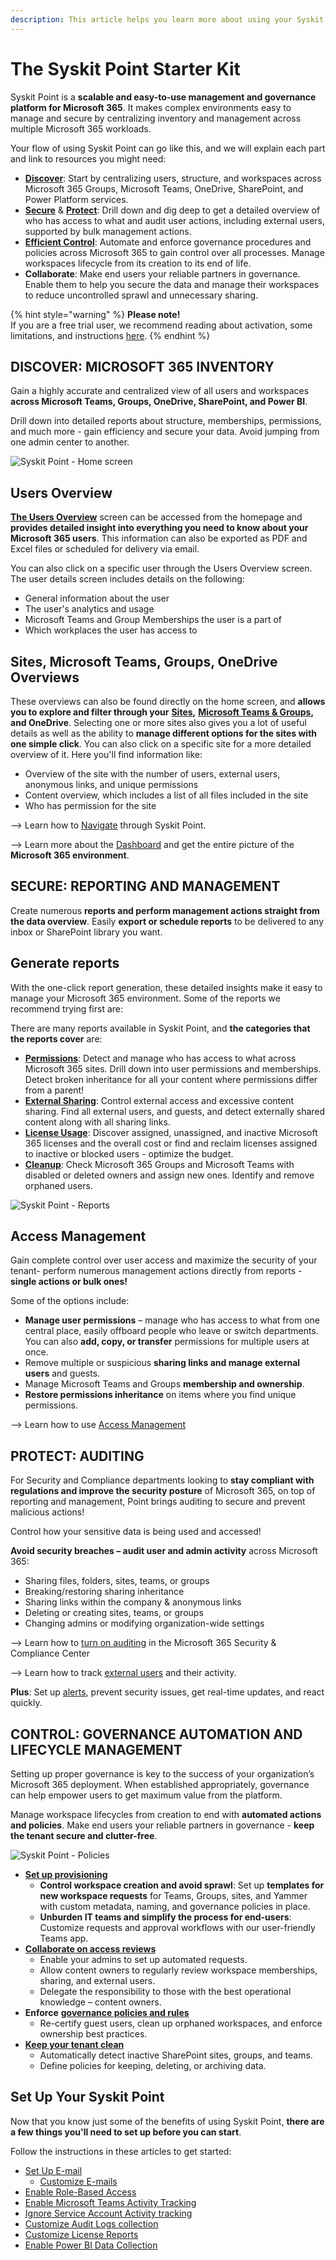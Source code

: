 ```yaml
---
description: This article helps you learn more about using your Syskit Point.
---
```


# The Syskit Point Starter Kit

Syskit Point is a **scalable and easy-to-use management and governance platform for Microsoft 365**. It makes complex environments easy to manage and secure by centralizing inventory and management across multiple Microsoft 365 workloads.

Your flow of using Syskit Point can go like this, and we will explain each part and link to resources you might need:

* [**Discover**](point-starter-kit.md#discover-microsoft-365-inventory): Start by centralizing users, structure, and workspaces across Microsoft 365 Groups, Microsoft Teams, OneDrive, SharePoint, and Power Platform services.
* [**Secure**](point-starter-kit.md#secure-reporting-and-management) & [**Protect**](point-starter-kit.md#protect-auditing): Drill down and dig deep to get a detailed overview of who has access to what and audit user actions, including external users, supported by bulk management actions.
* [**Efficient Control**](point-starter-kit.md#control-governance-automation-and-lifecycle-management): Automate and enforce governance procedures and policies across Microsoft 365 to gain control over all processes. Manage workspaces lifecycle from its creation to its end of life.
* **Collaborate**: Make end users your reliable partners in governance. Enable them to help you secure the data and manage their workspaces to reduce uncontrolled sprawl and unnecessary sharing.

{% hint style="warning" %}
**Please note!**\
If you are a free trial user, we recommend reading about activation, some limitations, and instructions [here](../releases/cloud/).
{% endhint %}

## DISCOVER: MICROSOFT 365 INVENTORY <a href="#discover-microsoft-365-inventory" id="discover-microsoft-365-inventory"></a>

Gain a highly accurate and centralized view of all users and workspaces **across Microsoft Teams, Groups, OneDrive, SharePoint, and Power BI**.

Drill down into detailed reports about structure, memberships, permissions, and much more - gain efficiency and secure your data. Avoid jumping from one admin center to another.

![Syskit Point - Home screen](../.gitbook/assets/point-starter-kit-home-screen.png)

## Users Overview

[**The Users Overview**](../microsoft365-inventory/users.md) screen can be accessed from the homepage and **provides detailed insight into everything you need to know about your Microsoft 365 users**. This information can also be exported as PDF and Excel files or scheduled for delivery via email.

You can also click on a specific user through the Users Overview screen. The user details screen includes details on the following:

* General information about the user
* The user's analytics and usage
* Microsoft Teams and Group Memberships the user is a part of
* Which workplaces the user has access to

## Sites, Microsoft Teams, Groups, OneDrive Overviews

These overviews can also be found directly on the home screen, and **allows you to explore and filter through your** [**Sites**](../microsoft365-inventory/sites.md)**,** [**Microsoft Teams & Groups**](../microsoft365-inventory/microsoft-teams-and-groups.md)**, and OneDrive**. Selecting one or more sites also gives you a lot of useful details as well as the ability to **manage different options for the sites with one simple click**. You can also click on a specific site for a more detailed overview of it. Here you'll find information like:

* Overview of the site with the number of users, external users, anonymous links, and unique permissions
* Content overview, which includes a list of all files included in the site
* Who has permission for the site

\--> Learn how to [Navigate](navigate-through-syskit-point.md) through Syskit Point.

\--> Learn more about the [Dashboard](../microsoft365-inventory/explore-your-microsoft-365-dashboard.md) and get the entire picture of the **Microsoft 365 environment**.

## SECURE: REPORTING AND MANAGEMENT <a href="#secure-reporting-and-management" id="secure-reporting-and-management"></a>

Create numerous **reports and perform management actions straight from the data overview**. Easily **export or schedule reports** to be delivered to any inbox or SharePoint library you want.

## Generate reports

With the one-click report generation, these detailed insights make it easy to manage your Microsoft 365 environment. Some of the reports we recommend trying first are:

There are many reports available in Syskit Point, and **the categories that the reports cover** are:

* [**Permissions**](../reporting/access-reports.md): Detect and manage who has access to what across Microsoft 365 sites. Drill down into user permissions and memberships. Detect broken inheritance for all your content where permissions differ from a parent!
* [**External Sharing**](../reporting/external-sharing-reports.md): Control external access and excessive content sharing. Find all external users, and guests, and detect externally shared content along with all sharing links.
* [**License Usage**](../reporting/licenses-reports.md): Discover assigned, unassigned, and inactive Microsoft 365 licenses and the overall cost or find and reclaim licenses assigned to inactive or blocked users - optimize the budget.
* [**Cleanup**](../reporting/cleanup-and-health-reports.md): Check Microsoft 365 Groups and Microsoft Teams with disabled or deleted owners and assign new ones. Identify and remove orphaned users.

![Syskit Point - Reports](../.gitbook/assets/point-starter-kit-reports.png)

## Access Management

Gain complete control over user access and maximize the security of your tenant- perform numerous management actions directly from reports - **single actions or bulk ones!**

Some of the options include:

* **Manage user permissions** – manage who has access to what from one central place, easily offboard people who leave or switch departments. You can also **add, copy, or transfer** permissions for multiple users at once.
* Remove multiple or suspicious **sharing links and manage external users** and guests.
* Manage Microsoft Teams and Groups **membership and ownership**.
* **Restore permissions inheritance** on items where you find unique permissions.

\--> Learn how to use [Access Management](../access-management/)

## PROTECT: AUDITING <a href="#protect-auditing" id="protect-auditing"></a>

For Security and Compliance departments looking to **stay compliant with regulations and improve the security posture** of Microsoft 365, on top of reporting and management, Point brings auditing to secure and prevent malicious actions!

Control how your sensitive data is being used and accessed!

**Avoid security breaches – audit user and admin activity** across Microsoft 365:

* Sharing files, folders, sites, teams, or groups
* Breaking/restoring sharing inheritance
* Sharing links within the company & anonymous links
* Deleting or creating sites, teams, or groups
* Changing admins or modifying organization-wide settings

\--> Learn how to [turn on auditing](../configuration/turn-on-auditing.md) in the Microsoft 365 Security & Compliance Center

\--> Learn how to track [external users](../access-management/track-external-users-and-their-activities.md) and their activity.

**Plus**: Set up [alerts](../governance-and-automation/configure-alerts.md), prevent security issues, get real-time updates, and react quickly.

## CONTROL: GOVERNANCE AUTOMATION AND LIFECYCLE MANAGEMENT <a href="#control-governance-automation-and-lifecycle-management" id="control-governance-automation-and-lifecycle-management"></a>

Setting up proper governance is key to the success of your organization’s Microsoft 365 deployment. When established appropriately, governance can help empower users to get maximum value from the platform.

Manage workspace lifecycles from creation to end with **automated actions and policies**. Make end users your reliable partners in governance - **keep the tenant secure and clutter-free**.

![Syskit Point - Policies](../.gitbook/assets/point-starter-kit-policies.png)

* [**Set up provisioning**](../governance-and-automation/provisioning/)
  * **Control workspace creation and avoid sprawl**: Set up **templates for new workspace requests** for Teams, Groups, sites, and Yammer with custom metadata, naming, and governance policies in place.
  * **Unburden IT teams and simplify the process for end-users**: Customize requests and approval workflows with our user-friendly Teams app.
* [**Collaborate on access reviews**](../governance-and-automation/permissions-review/)
  * Enable your admins to set up automated requests.
  * Allow content owners to regularly review workspace memberships, sharing, and external users.
  * Delegate the responsibility to those with the best operational knowledge – content owners.
* **Enforce** [**governance policies and rules**](../governance-and-automation/automated-workflows/README.md)
  * Re-certify guest users, clean up orphaned workspaces, and enforce ownership best practices.
* [**Keep your tenant clean**](../governance-and-automation/lifecycle-management/)
  * Automatically detect inactive SharePoint sites, groups, and teams.
  * Define policies for keeping, deleting, or archiving data.

## Set Up Your Syskit Point

Now that you know just some of the benefits of using Syskit Point, **there are a few things you'll need to set up before you can start**.

Follow the instructions in these articles to get started:

* [Set Up E-mail](../configuration/set-up-email.md)
  * [Customize E-mails](../configuration/customize-emails.md)
* [Enable Role-Based Access](../configuration/enable-role-based-access.md)
* [Enable Microsoft Teams Activity Tracking](../configuration/microsoft-teams-activity.md)
* [Ignore Service Account Activity tracking](../configuration/ignore-service-account-activity-tracking.md)
* [Customize Audit Logs collection](../configuration/customize-audit-logs-collection.md)
* [Customize License Reports](../configuration/customize-license-reports.md)
* [Enable Power BI Data Collection](../configuration/enable-powerBI-data-collection.md)
